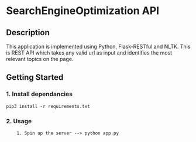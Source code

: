 # SearchEngineOptimization API

## Description

This application is implemented using Python, Flask-RESTful and NLTK. This is REST API which takes any valid url as input and identifies the most relevant topics on the page.

## Getting Started

### 1. Install dependancies

```
pip3 install -r requirements.txt
```

### 2. Usage

```
    1. Spin up the server --> python app.py
```
